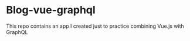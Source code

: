 # Blog-vue-graphql
This repo contains an app I created just to practice combining Vue.js with GraphQL
